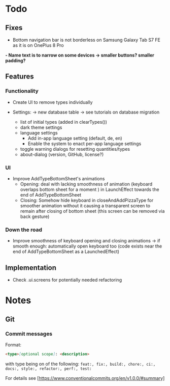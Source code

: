 # Todo

## Fixes

- Bottom navigation bar is not borderless on Samsung Galaxy Tab S7 FE as it is on OnePlus 8 Pro

**- Name text is to narrow on some devices → smaller buttons? smaller padding?**

## Features

### Functionality

- Create UI to remove types individually

- Settings: → new database table → see tutorials on database migration
    - list of initial types (added in clearTypes())
    - dark theme settings
    - language settings
        - Add in-app language setting (default, de, en)
        - Enable the system to enact per-app language settings
    - toggle warning dialogs for resetting quantities/types
    - about-dialog (version, GitHub, license?)

### UI

- Improve AddTypeBottomSheet's animations
    - Opening: deal with lacking smoothness of animation (keyboard overlaps bottom sheet for a
      moment ) in LaunchEffect towards the end of AddTypeBottomSheet
    - Closing: Somehow hide keyboard in closeAndAddPizzaType for smoother animation without it
      causing a transparent screen to remain after closing of bottom sheet (this screen can be
      removed via back gesture)

### Down the road

- Improve smoothness of keyboard opening and closing animations → if smooth enough: automatically
  open keyboard too (code exists near the end of AddTypeBottomSheet as a LaunchedEffect)

## Implementation

- Check .ui.screens for potentially needed refactoring

# Notes

## Git

### Commit messages

Format:

```markdown
<type>[optional scope]: <description>
```

with type being on of the
following: `feat:, fix:, build:, chore:, ci:, docs:, style:, refactor:, perf:, test:`

For details see [https://www.conventionalcommits.org/en/v1.0.0/#summary]